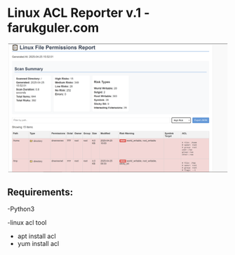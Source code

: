 # Linux ACL Reporter v.1 -farukguler.com

<p align="center">
  <img src="https://github.com/faruk-guler/Linux-ACL-Reporter/blob/main/lnx-acl.PNG" alt="Ansible Logo" width="500"/>
</p>

## Requirements:
-Python3

-linux acl tool
- apt install acl
- yum install acl
